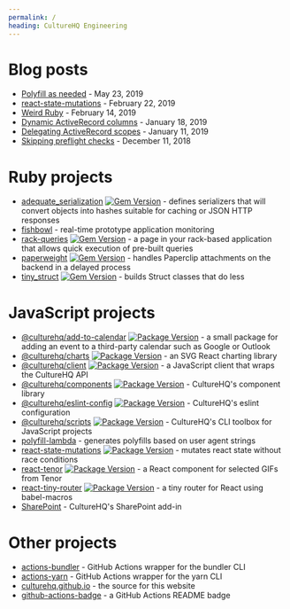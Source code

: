 ```yaml
---
permalink: /
heading: CultureHQ Engineering
---
```


# Blog posts

* [Polyfill as needed](posts/2019-05-23-polyfill-as-needed) - May 23, 2019
* [react-state-mutations](posts/2019-02-22-react-state-mutations) - February 22, 2019
* [Weird Ruby](posts/2019-02-14-weird-ruby) - February 14, 2019
* [Dynamic ActiveRecord columns](posts/2019-01-18-dynamic-activerecord-columns) - January 18, 2019
* [Delegating ActiveRecord scopes](posts/2019-01-11-delegating-activerecord-scopes) - January 11, 2019
* [Skipping preflight checks](posts/2018-12-11-skipping-preflight-checks) - December 11, 2018

# Ruby projects

* [adequate_serialization](https://github.com/CultureHQ/adequate_serialization) [![Gem Version](https://img.shields.io/gem/v/adequate_serialization.svg)](https://github.com/CultureHQ/adeqaute_serialization) - defines serializers that will convert objects into hashes suitable for caching or JSON HTTP responses
* [fishbowl](https://github.com/CultureHQ/fishbowl) - real-time prototype application monitoring
* [rack-queries](https://github.com/CultureHQ/rack-queries) [![Gem Version](https://img.shields.io/gem/v/rack-queries.svg)](https://github.com/CultureHQ/rack-queries) - a page in your rack-based application that allows quick execution of pre-built queries
* [paperweight](https://github.com/CultureHQ/paperweight) [![Gem Version](https://img.shields.io/gem/v/paperweight.svg)](https://github.com/CultureHQ/paperweight) - handles Paperclip attachments on the backend in a delayed process
* [tiny_struct](https://github.com/CultureHQ/tiny_struct) [![Gem Version](https://img.shields.io/gem/v/tiny_struct.svg)](https://github.com/CultureHQ/tiny_struct) - builds Struct classes that do less

# JavaScript projects

* [@culturehq/add-to-calendar](https://engineering.culturehq.com/add-to-calendar) [![Package Version](https://img.shields.io/npm/v/@culturehq/add-to-calendar.svg)](https://www.npmjs.com/package/@culturehq/add-to-calendar) - a small package for adding an event to a third-party calendar such as Google or Outlook
* [@culturehq/charts](https://engineering.culturehq.com/charts/) [![Package Version](https://img.shields.io/npm/v/@culturehq/charts.svg)](https://www.npmjs.com/package/@culturehq/charts) - an SVG React charting library
* [@culturehq/client](https://github.com/CultureHQ/client) [![Package Version](https://img.shields.io/npm/v/@culturehq/client.svg)](https://www.npmjs.com/package/@culturehq/client) - a JavaScript client that wraps the CultureHQ API
* [@culturehq/components](https://engineering.culturehq.com/components) [![Package Version](https://img.shields.io/npm/v/@culturehq/components.svg)](https://www.npmjs.com/package/@culturehq/components) - CultureHQ's component library
* [@culturehq/eslint-config](https://github.com/CultureHQ/eslint-config) [![Package Version](https://img.shields.io/npm/v/@culturehq/eslint-config.svg)](https://www.npmjs.com/package/@culturehq/eslint-config) - CultureHQ's eslint configuration
* [@culturehq/scripts](https://github.com/CultureHQ/scripts) [![Package Version](https://img.shields.io/npm/v/@culturehq/scripts.svg)](https://www.npmjs.com/package/@culturehq/scripts) - CultureHQ's CLI toolbox for JavaScript projects
* [polyfill-lambda](https://github.com/CultureHQ/polyfill-lambda) - generates polyfills based on user agent strings
* [react-state-mutations](https://github.com/CultureHQ/react-state-mutations) [![Package Version](https://img.shields.io/npm/v/react-state-mutations.svg)](https://www.npmjs.com/package/react-state-mutations) - mutates react state without race conditions
* [react-tenor](https://engineering.culturehq.com/react-tenor) [![Package Version](https://img.shields.io/npm/v/react-tenor.svg)](https://www.npmjs.com/package/react-tenor) - a React component for selected GIFs from Tenor
* [react-tiny-router](https://github.com/CultureHQ/react-tiny-router) [![Package Version](https://img.shields.io/npm/v/react-tiny-router.svg)](https://www.npmjs.com/package/react-tiny-router) - a tiny router for React using babel-macros
* [SharePoint](https://github.com/CultureHQ/SharePoint) - CultureHQ's SharePoint add-in

# Other projects

* [actions-bundler](https://github.com/CultureHQ/actions-bundler) - GitHub Actions wrapper for the bundler CLI
* [actions-yarn](https://github.com/CultureHQ/actions-yarn) - GitHub Actions wrapper for the yarn CLI
* [culturehq.github.io](https://github.com/CultureHQ/culturehq.github.io) - the source for this website
* [github-actions-badge](https://github.com/CultureHQ/github-actions-badge) - a GitHub Actions README badge
